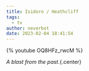 ```yaml
---
title: Isidoro / Heathcliff
tags:
  - tv
author: neverbot
date: 2023-02-04 18:41:54
---
```


{% youtube OQ8HFz_rwcM %}

*A blast from the past*.{.center}
